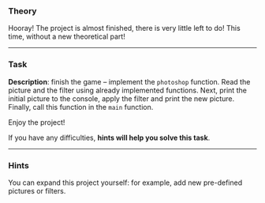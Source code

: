 ### Theory

Hooray! The project is almost finished, there is very little left to do! 
This time, without a new theoretical part!

___

### Task

**Description**: finish the game – implement the `photoshop` function. 
Read the picture and the filter using already implemented functions. 
Next, print the initial picture to the console, apply the filter and print the new picture.
Finally, call this function in the `main` function.

Enjoy the project!

If you have any difficulties, **hints will help you solve this task**.

----

### Hints

<div class="hint">
  You can expand this project yourself: for example, add new pre-defined pictures or filters.
</div>
